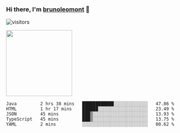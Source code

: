 ### Hi there, I'm [brunoleomont](https://www.linkedin.com/in/brunoleomont/) 👋

![visitors](https://visitor-badge.glitch.me/badge?page_id=page.id)

<img height="180em" src="https://github-readme-stats.vercel.app/api?username=brunoleomont&show_icons=true&hide_border=true&&count_private=true&include_all_commits=true" />

<!--START_SECTION:waka-->
```text
Java         2 hrs 38 mins   ████████████░░░░░░░░░░░░░   47.86 % 
HTML         1 hr 17 mins    ██████░░░░░░░░░░░░░░░░░░░   23.49 % 
JSON         45 mins         ███▒░░░░░░░░░░░░░░░░░░░░░   13.93 % 
TypeScript   45 mins         ███▒░░░░░░░░░░░░░░░░░░░░░   13.75 % 
YAML         2 mins          ░░░░░░░░░░░░░░░░░░░░░░░░░   00.62 % 
```
<!--END_SECTION:waka-->

<!--
**brunoleomont/brunoleomont** is a ✨ _special_ ✨ repository because its `README.md` (this file) appears on your GitHub profile.

Here are some ideas to get you started:

- 🔭 I’m currently working on ...
- 🌱 I’m currently learning ...
- 👯 I’m looking to collaborate on ...
- 🤔 I’m looking for help with ...
- 💬 Ask me about ...
- 📫 How to reach me: ...
- 😄 Pronouns: ...
- ⚡ Fun fact: ...
-->
